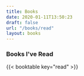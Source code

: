 ```yaml
---
title: Books
date: 2020-01-11T13:50:23
draft: false
url: "/books/read"
layout: books
---
```


### Books I've Read

{{< booktable key="read" >}}
